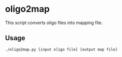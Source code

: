 # oligo2map

This script converts oligo files into mapping file.

## Usage

    ./oligo2map.py [input oligo file] [output map file]
